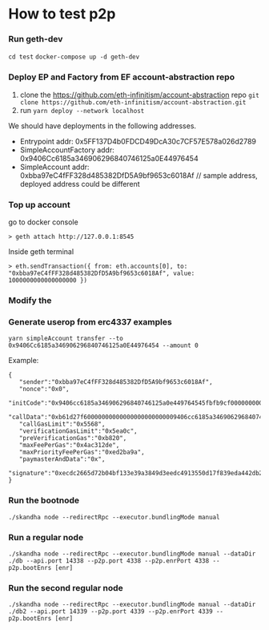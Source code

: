 # How to test p2p

### Run geth-dev

`cd test`
`docker-compose up -d geth-dev`

### Deploy EP and Factory from EF account-abstraction repo

1. clone the https://github.com/eth-infinitism/account-abstraction repo `git clone https://github.com/eth-infinitism/account-abstraction.git`
2. run `yarn deploy --network localhost` 

We should have deployments in the following addresses.
- Entrypoint addr: 0x5FF137D4b0FDCD49DcA30c7CF57E578a026d2789
- SimpleAccountFactory addr: 0x9406Cc6185a346906296840746125a0E44976454
- SimpleAccount addr: 0xbba97eC4fFF328d485382DfD5A9bf9653c6018Af // sample address, deployed address could be different 

### Top up account

go to docker console
```
> geth attach http://127.0.0.1:8545
```
Inside geth terminal
```
> eth.sendTransaction({ from: eth.accounts[0], to: "0xbba97eC4fFF328d485382DfD5A9bf9653c6018Af", value: 1000000000000000000 })
```

### Modify the 

### Generate userop from erc4337 examples

`yarn simpleAccount transfer --to 0x9406Cc6185a346906296840746125a0E44976454 --amount 0`

Example: 
```
{
   "sender":"0xbba97eC4fFF328d485382DfD5A9bf9653c6018Af",
   "nonce":"0x0",
   "initCode":"0x9406cc6185a346906296840746125a0e449764545fbfb9cf00000000000000000000000005449b55b91e9ebdd099ed584cb6357234f2ab3b0000000000000000000000000000000000000000000000000000000000000000",
   "callData":"0xb61d27f60000000000000000000000009406cc6185a346906296840746125a0e4497645400000000000000000000000000000000000000000000000000000000000f424000000000000000000000000000000000000000000000000000000000000000600000000000000000000000000000000000000000000000000000000000000000",
   "callGasLimit":"0x5568",
   "verificationGasLimit":"0x5ea0c",
   "preVerificationGas":"0xb820",
   "maxFeePerGas":"0x4ac312de",
   "maxPriorityFeePerGas":"0xed2ba9a",
   "paymasterAndData":"0x",
   "signature":"0xecdc2665d72b04bf133e39a3849d3eedc4913550d17f839eda442db2ea175e906750b860ba0e3ac1d3de068c2e16183a1e430f77fae2ec94e44298083576033e1c"
}
```

### Run the bootnode

```
./skandha node --redirectRpc --executor.bundlingMode manual
```

### Run a regular node

```
./skandha node --redirectRpc --executor.bundlingMode manual --dataDir ./db --api.port 14338 --p2p.port 4338 --p2p.enrPort 4338 --p2p.bootEnrs [enr]
```

### Run the second regular node 

```
./skandha node --redirectRpc --executor.bundlingMode manual --dataDir ./db2 --api.port 14339 --p2p.port 4339 --p2p.enrPort 4339 --p2p.bootEnrs [enr]
```
